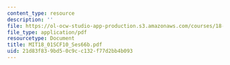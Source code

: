 ```yaml
---
content_type: resource
description: ''
file: https://ol-ocw-studio-app-production.s3.amazonaws.com/courses/18-01sc-single-variable-calculus-fall-2010/21d83f839bd50c9cc132f77d2bb4b093_MIT18_01SCF10_Ses66b.pdf
file_type: application/pdf
resourcetype: Document
title: MIT18_01SCF10_Ses66b.pdf
uid: 21d83f83-9bd5-0c9c-c132-f77d2bb4b093
---
```

